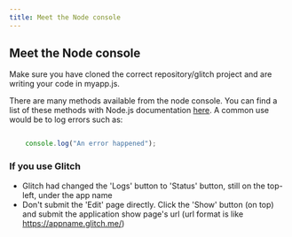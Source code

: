 ```yaml
---
title: Meet the Node console
---
```

## Meet the Node console

<!-- The article goes here, in GitHub-flavored Markdown. Feel free to add YouTube videos, images, and CodePen/JSBin embeds  -->

Make sure you have cloned the correct repository/glitch project and are writing your code in myapp.js. 

There are many methods available from the node console. You can find a list of these methods with Node.js documentation 
<a href='https://nodejs.org/dist/latest-v10.x/docs/api/console.html' target='_blank' rel='nofollow'>here</a>. A common use would be to log errors such as:

```javascript

    console.log("An error happened");
```

### If you use Glitch
- Glitch had changed the 'Logs' button to 'Status' button, still on the top-left, under the app name
- Don't submit the 'Edit' page directly. Click the 'Show' button (on top) and submit the application show page's url (url format is like https://appname.glitch.me/)

